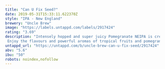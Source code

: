 ```yaml
---
title: "Can U Fix Seed?"
date: 2019-05-31T15:33:11.622370Z
style: "IPA - New England"
brewery: "Uncle Brew"
image: "https://labels.untappd.com/labels/2917424"
rating: "3.69"
description: "Intensely hopped and super juicy Pomegranate NEIPA is created by using Mosaic hops and pomegranate juice throughout the brew.  Enjoy the flavours and powerful aromas of tropical fruits and pomegranate's slight acidity."
untappd_url: "https://untappd.com/b/uncle-brew-can-u-fix-seed/2917424"
abv: "5.6"
ibu: "50"
robots: noindex,nofollow
---
```

